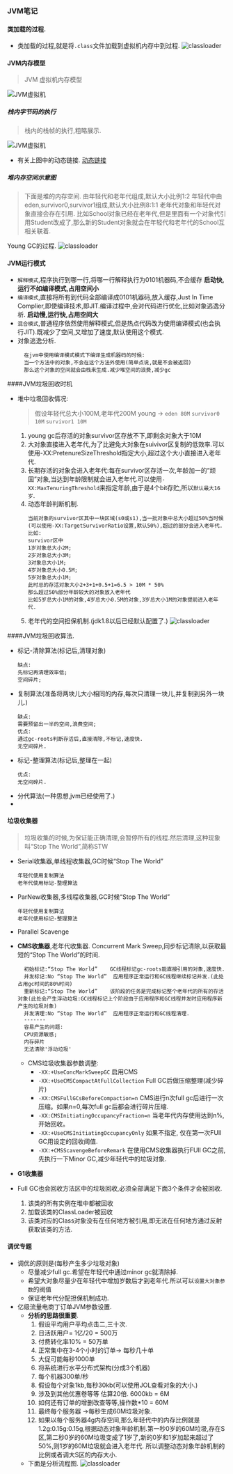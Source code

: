 ### JVM笔记

#### 类加载的过程.
* 类加载的过程,就是将`.class`文件加载到虚拟机内存中到过程.
![classloader](../../../Images/programming/java/jvm/classloder.png)

#### JVM内存模型
> JVM 虚拟机内存模型


![JVM虚拟机](../../../Images/programming/java/jvm/JVM虚拟机.png)

##### 栈内字节码的执行
> 栈内的栈帧的执行,粗略展示.

![JVM虚拟机](../../../Images/programming/java/jvm/栈的执行.gif)
* 有关上图中的动态链接.
[动态链接](jvm栈中的动态链接.md)


##### 堆内存空间示意图
> 下面是堆的内存空间.
> 由年轻代和老年代组成,默认大小比例1:2
> 年轻代中由eden,survivor0,survivor1组成,默认大小比例8:1:1
> 老年代对象和年轻代对象直接会存在引用. 比如School对象已经在老年代,但是里面有一个对象代引用Student改成了,那么新的Student对象就会在年轻代和老年代的School互相关联着.

Young GC的过程.
![classloader](../../../Images/programming/java/jvm/堆内存示意图.gif)



#### JVM运行模式
* `解释模式`,程序执行到哪一行,将哪一行解释执行为0101机器码,不会缓存
  **启动快,运行不如编译模式,占用空间小**
* `编译模式`,直接将所有到代码全部编译成0101机器码,放入缓存,Just In Time Complier,即使编译技术,即JIT.编译过程中,会对代码进行优化,比如对象逃逸分析.
  **启动慢,运行快,占用空间大**
* `混合模式`,普通程序依然使用解释模式,但是热点代码改为使用编译模式(也会执行JIT).既减少了空间,又增加了速度,默认使用这个模式.
* 对象逃逸分析.
  ```
    在jvm中使用编译模式模式下编译生成机器码的时候:
    当一个方法中的对象,不会在这个方法外使用(简单点说,就是不会被返回)
    那么这个对象的空间就会由栈来生成.减少堆空间的浪费,减少gc
  ```

####JVM垃圾回收时机
* 堆中垃圾回收情况:
  >假设年轻代总大小100M,老年代200M
  >young -> `eden 80M` `survivor0 10M` `survivor1 10M`
  1. young gc后存活的对象survivor区存放不下,即剩余对象大于10M
  2. 大对象直接进入老年代,为了比避免大对象在suivivor区复制的低效率.可以使用-XX:PretenureSizeThreshold指定大小,超过这个大小直接进入老年代.
  3. 长期存活的对象会进入老年代:每在survivor区存活一次,年龄加一的“顽固”对象,当达到年龄限制就会进入老年代.可以使用`-XX:MaxTenuringThreshold`来指定年龄,由于是4个bit存贮,所以`默认最大16岁`.
  4. 动态年龄判断机制.
        ```
        当前对象的survivor区其中一块区域(s0或s1),当一批对象中总大小超过50%当时候(可以使用-XX:TargetSurvivorRatio设置,默认50%),超过的部分会进入老年代.
        比如:
        survivor区中
        1岁对象总大小2M;
        2岁对象总大小3M;
        3对象总大小1M;
        4岁对象总大小0.5M;
        5岁对象总大小1M;
        此时总的存活对象大小2+3+1+0.5+1=6.5 > 10M * 50%
        那么超过50%部分年龄较大的对象放入老年代
        比如5岁总大小1M的对象,4岁总大小0.5M的对象,3岁总大小1M的对象提前进入老年代.
        ```
  5. 老年代的空间担保机制.(jdk1.8以后已经默认配置了.)
  ![classloader](../../../Images/programming/java/jvm/老年代担保机制.png)

####JVM垃圾回收算法.
* 标记-清除算法(标记后,清理对象)
  ```
  缺点:
  先标记再清理效率低;
  空间碎片;
  ```
* 复制算法(准备将两块儿大小相同的内存,每次只清理一块儿,并复制到另外一块儿.)
  ```
  缺点:
  需要预留出一半的空间,浪费空间;
  优点:
  通过gc-roots判断存活后,直接清除,不标记,速度快.
  无空间碎片.
  ```
* 标记-整理算法(标记后,整理在一起)
  ```
  优点: 
  无空间碎片.
  ```
* 分代算法(一种思想,jvm已经使用了.)
* 
#### 垃圾收集器
> 垃圾收集的时候,为保证能正确清理,会暂停所有的线程.然后清理,这种现象叫“Stop The World”,简称STW
* Serial收集器,单线程收集器,GC时候“Stop The World”
  ```
  年轻代使用复制算法
  老年代使用标记-整理算法
  ```
* ParNew收集器,多线程收集器,GC时候“Stop The World”
  ```
  年轻代使用复制算法
  老年代使用标记-整理算法
  ```
* Parallel Scavenge
* **CMS收集器**,老年代收集器.
Concurrent Mark Sweep,同步标记清除,以获取最短的“Stop The World”的时间.
  ```
    初始标记:“Stop The World”    GC线程标记gc-roots能直接引用的对象,速度快.
    并发标记:No “Stop The World”  应用程序正常运行和GC线程继续标记并发.(此处占用gc时间的80%时间)
    重新标记:“Stop The World”    该阶段的任务是完成标记整个老年代的所有的存活对象(此处会产生浮动垃圾:GC线程标记上个阶段由于应用程序和GC线程并发时应用程序新产生的垃圾对象)
    并发清理:No “Stop The World”  应用程序正常运行和GC线程清理.
    -------
    容易产生的问题:
    CPU资源敏感;
    内存碎片
    无法清除'浮动垃圾'
  ```
  * CMS垃圾收集器参数调整:
    * `-XX:+UseConcMarkSweepGC` 启用CMS
    * `-XX:+UseCMSCompactAtFullCollection` Full GC后做压缩整理(减少碎片)
    * `-XX:CMSFullGCsBeforeCompaction=n`  CMS进行n次full gc后进行一次压缩。如果n=0,每次full gc后都会进行碎片压缩.
    * `-XX:CMSInitiatingOccupancyFraction=n` 当老年代内存使用达到n%,开始回收。
    * `-XX:+UseCMSInitiatingOccupancyOnly` 如果不指定, 仅在第一次FUll GC用设定的回收阈值.
    * `-XX:+CMSScavengeBeforeRemark` 在使用CMS收集器执行FUll GC之前,先执行一下Minor GC,减少年轻代中的垃圾对象.
* **G1收集器**


* Full GC也会回收方法区中的垃圾回收,必须全部满足下面3个条件才会被回收.
  1. 该类的所有实例在堆中都被回收
  2. 加载该类的ClassLoader被回收
  3. 该类对应的Class对象没有在任何地方被引用,即无法在任何地方通过反射获取该类的方法.


#### 调优专题
* 调优的原则是(每秒产生多少垃圾对象)
  * 尽量减少full gc.希望在年轻代中通过minor gc就清除掉.
  * 希望大对象尽量少在年轻代中增加岁数后才到老年代.所以可以`设置大对象参数`的阀值
  * 保证老年代分配担保机制成功.
* 亿级流量电商丁订单JVM参数设置.
  * **分析的思路很重要**.
    1. 假设平均用户平均点击二,三十次.
    2. 日活跃用户= 1亿/20 = 500万
    3. 付费转化率10% = 50万单
    4. 正常集中在3-4个小时的订单-> 每秒几十单
    5. 大促可能每秒1000单
    6. 将系统进行水平分布式架构(分成3个机器)
    7. 每个机器300单/秒
    8. 假设每个对象1kb,每秒30kb(可以使用JOL查看对象的大小.)
    9. 涉及到其他优惠卷等等 估算20倍. 6000kb = 6M
    10. 如何还有订单的增删改查等等,操作数*10 = 60M 
    11. 最终每个服务器 ->每秒生成60M垃圾对象.
    12. 如果以每个服务器4g内存空间,那么年轻代中的内存比例就是1.2g:0.15g:0.15g,根据动态对象年龄机制.第一秒0岁的60M垃圾,存在S区,第二秒0岁的60M垃圾变成了1岁了,新的0岁和1岁加起来超过了50%,则1岁的60M垃圾就会进入老年代. 所以调整动态对象年龄机制的比例或者调大S区的内存大小.
  * 下面是分析流程图.
![classloader](../../../Images/programming/java/jvm/亿级流量电商垃圾对象分析.png)